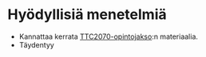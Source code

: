 # Hyödyllisiä menetelmiä

* Kannattaa kerrata [TTC2070-opintojakso](https://ttc2070.pages.labranet.jamk.fi/fi/4-K%C3%A4yt%C3%A4nteet/johdanto/):n materiaalia.
* Täydentyy
